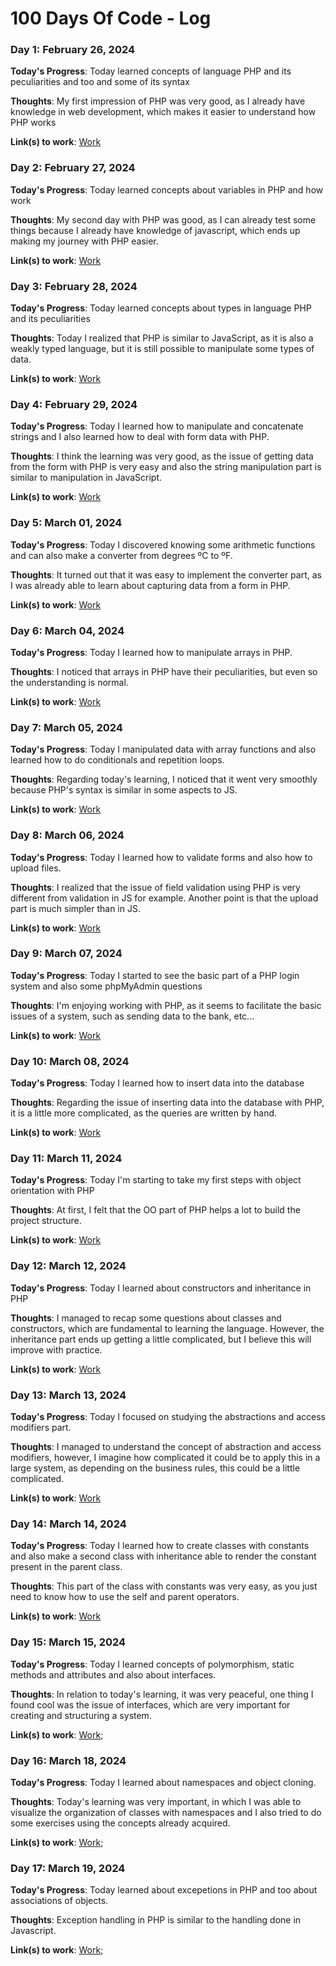 # 100 Days Of Code - Log

### Day 1: February 26, 2024

**Today's Progress**: Today learned concepts of language PHP and its peculiarities and too and some of its syntax

**Thoughts**: My first impression of PHP was very good, as I already have knowledge in web development, which makes it easier to understand how PHP works

**Link(s) to work**: [Work](/day-1)

### Day 2: February 27, 2024

**Today's Progress**: Today learned concepts about variables in PHP and how work

**Thoughts**: My second day with PHP was good, as I can already test some things because I already have knowledge of javascript, which ends up making my journey with PHP easier.

**Link(s) to work**: [Work](/day-2)

### Day 3: February 28, 2024

**Today's Progress**: Today learned concepts about types in language PHP and its peculiarities

**Thoughts**: Today I realized that PHP is similar to JavaScript, as it is also a weakly typed language, but it is still possible to manipulate some types of data.

**Link(s) to work**: [Work](/day-3)

### Day 4: February 29, 2024

**Today's Progress**: Today I learned how to manipulate and concatenate strings and I also learned how to deal with form data with PHP.

**Thoughts**: I think the learning was very good, as the issue of getting data from the form with PHP is very easy and also the string manipulation part is similar to manipulation in JavaScript.

**Link(s) to work**: [Work](/day-4)

### Day 5: March 01, 2024

**Today's Progress**: Today I discovered knowing some arithmetic functions and can also make a converter from degrees ºC to ºF.

**Thoughts**: It turned out that it was easy to implement the converter part, as I was already able to learn about capturing data from a form in PHP.

**Link(s) to work**: [Work](/day-5)

### Day 6: March 04, 2024

**Today's Progress**: Today I learned how to manipulate arrays in PHP.

**Thoughts**: I noticed that arrays in PHP have their peculiarities, but even so the understanding is normal.

**Link(s) to work**: [Work](/day-6)

### Day 7: March 05, 2024

**Today's Progress**: Today I manipulated data with array functions and also learned how to do conditionals and repetition loops.

**Thoughts**: Regarding today's learning, I noticed that it went very smoothly because PHP's syntax is similar in some aspects to JS.

**Link(s) to work**: [Work](/day-7)

### Day 8: March 06, 2024

**Today's Progress**: Today I learned how to validate forms and also how to upload files.

**Thoughts**: I realized that the issue of field validation using PHP is very different from validation in JS for example. Another point is that the upload part is much simpler than in JS.

**Link(s) to work**: [Work](/day-8)

### Day 9: March 07, 2024

**Today's Progress**: Today I started to see the basic part of a PHP login system and also some phpMyAdmin questions

**Thoughts**: I'm enjoying working with PHP, as it seems to facilitate the basic issues of a system, such as sending data to the bank, etc...

**Link(s) to work**: [Work](/day-9)

### Day 10: March 08, 2024

**Today's Progress**: Today I learned how to insert data into the database

**Thoughts**: Regarding the issue of inserting data into the database with PHP, it is a little more complicated, as the queries are written by hand.

**Link(s) to work**: [Work](/day-10)

### Day 11: March 11, 2024

**Today's Progress**: Today I'm starting to take my first steps with object orientation with PHP

**Thoughts**: At first, I felt that the OO part of PHP helps a lot to build the project structure.

**Link(s) to work**: [Work](/day-11)

### Day 12: March 12, 2024

**Today's Progress**: Today I learned about constructors and inheritance in PHP

**Thoughts**: I managed to recap some questions about classes and constructors, which are fundamental to learning the language. However, the inheritance part ends up getting a little complicated, but I believe this will improve with practice.

**Link(s) to work**: [Work](/day-12)

### Day 13: March 13, 2024

**Today's Progress**: Today I focused on studying the abstractions and access modifiers part.

**Thoughts**: I managed to understand the concept of abstraction and access modifiers, however, I imagine how complicated it could be to apply this in a large system, as depending on the business rules, this could be a little complicated.

**Link(s) to work**: [Work](/day-13)

### Day 14: March 14, 2024

**Today's Progress**: Today I learned how to create classes with constants and also make a second class with inheritance able to render the constant present in the parent class.

**Thoughts**: This part of the class with constants was very easy, as you just need to know how to use the self and parent operators.

**Link(s) to work**: [Work](/day-14)

### Day 15: March 15, 2024

**Today's Progress**: Today I learned concepts of polymorphism, static methods and attributes and also about interfaces.

**Thoughts**: In relation to today's learning, it was very peaceful, one thing I found cool was the issue of interfaces, which are very important for creating and structuring a system.

**Link(s) to work**: [Work](/day-15);

### Day 16: March 18, 2024

**Today's Progress**: Today I learned about namespaces and object cloning.

**Thoughts**: Today's learning was very important, in which I was able to visualize the organization of classes with namespaces and I also tried to do some exercises using the concepts already acquired.

**Link(s) to work**: [Work](/day-16);

### Day 17: March 19, 2024

**Today's Progress**: Today learned about excepetions in PHP and too about associations of objects.

**Thoughts**: Exception handling in PHP is similar to the handling done in Javascript.

**Link(s) to work**: [Work](/day-17);
